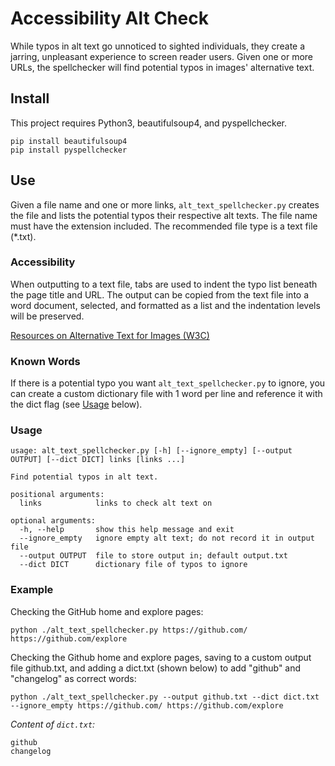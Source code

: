 # Accessibility Alt Check

While typos in alt text go unnoticed to sighted individuals, they create a jarring, unpleasant experience to screen reader users. Given one or more URLs, the spellchecker will find potential typos in images' alternative text.

## Install

This project requires Python3, beautifulsoup4, and pyspellchecker.
```
pip install beautifulsoup4
pip install pyspellchecker
```

## Use

Given a file name and one or more links, `alt_text_spellchecker.py` creates the file and lists the potential typos their respective alt texts. The file name must have the extension included. The recommended file type is a text file (\*.txt).

### Accessibility

When outputting to a text file, tabs are used to indent the typo list beneath the page title and URL. The output can be copied from the text file into a word document, selected, and formatted as a list and the indentation levels will be preserved.

[Resources on Alternative Text for Images (W3C)](https://www.w3.org/WAI/alt/)

### Known Words

If there is a potential typo you want `alt_text_spellchecker.py` to ignore, you can create a custom dictionary file with 1 word per line and reference it with the dict flag (see [Usage](#usage) below).

### Usage

```
usage: alt_text_spellchecker.py [-h] [--ignore_empty] [--output OUTPUT] [--dict DICT] links [links ...]

Find potential typos in alt text.

positional arguments:
  links            links to check alt text on

optional arguments:
  -h, --help       show this help message and exit
  --ignore_empty   ignore empty alt text; do not record it in output file
  --output OUTPUT  file to store output in; default output.txt
  --dict DICT      dictionary file of typos to ignore
```

### Example

Checking the GitHub home and explore pages:
```
python ./alt_text_spellchecker.py https://github.com/ https://github.com/explore
```
Checking the Github home and explore pages, saving to a custom output file github.txt, and adding a dict.txt (shown below) to add "github" and "changelog" as correct words:
```
python ./alt_text_spellchecker.py --output github.txt --dict dict.txt --ignore_empty https://github.com/ https://github.com/explore
```
*Content of `dict.txt`:*
```
github
changelog
```
